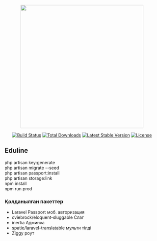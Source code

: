 <p align="center"><a href="https://laravel.com" target="_blank"><img src="https://raw.githubusercontent.com/laravel/art/master/logo-lockup/5%20SVG/2%20CMYK/1%20Full%20Color/laravel-logolockup-cmyk-red.svg" width="400"></a></p>

<p align="center">
<a href="https://travis-ci.org/laravel/framework"><img src="https://travis-ci.org/laravel/framework.svg" alt="Build Status"></a>
<a href="https://packagist.org/packages/laravel/framework"><img src="https://img.shields.io/packagist/dt/laravel/framework" alt="Total Downloads"></a>
<a href="https://packagist.org/packages/laravel/framework"><img src="https://img.shields.io/packagist/v/laravel/framework" alt="Latest Stable Version"></a>
<a href="https://packagist.org/packages/laravel/framework"><img src="https://img.shields.io/packagist/l/laravel/framework" alt="License"></a>
</p>

## Eduline
php artisan key:generate
<br>
php artisan migrate --seed
<br>
php artisan passport:install
<br>
php artisan storage:link
<br>
npm install
<br>
npm run prod

### Қолданылған пакеттер 

- Laravel Passport моб. авторизация
- cviebrock/eloquent-sluggable Слаг
- inertia Админка 
- spatie/laravel-translatable мульти тілді
- Ziggy роут 